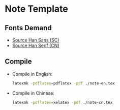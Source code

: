 # Note Template

## Fonts Demand

- [Source Han Sans (SC)](https://github.com/adobe-fonts/source-han-sans)
- [Source Han Serif (CN)](https://github.com/adobe-fonts/source-han-serif)

## Compile

- Compile in English: </br>
  ```bash
  latexmk -pdflatex=pdflatex -pdf ./note-en.tex
  ```
- Compile in Chinese: </br>
  ```bash
  latexmk -pdflatex=xelatex -pdf ./note-cn.tex
  ```


